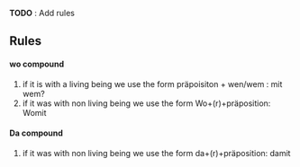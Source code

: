 **TODO** : Add rules
## Rules
#### wo compound
1. if it is with a living being we use the form präpoisiton + wen/wem : mit wem?
2. if it was with non living being we use the form Wo+(r)+präposition: Womit
#### Da compound
1. if it was with non living being we use the form da+(r)+präposition: damit

